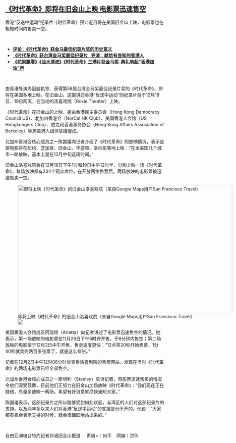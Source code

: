 <!--1638562923000-->
[《时代革命》即将在旧金山上映  电影票迅速售空](https://www.rfa.org/mandarin/yataibaodao/gangtai/sc2-12032021115748.html)
------

<p></p><p>香港“反送中运动”纪录片《时代革命》预计近日将在美国旧金山上映，电影票也在极短时间内售卖一空。 </p><p><br/></p><ul><li><a href="https://www.rfa.org/mandarin/pinglun/shenxuhui/sxh-12022021105611.html"><strong>评论：《时代革命》获金马最佳纪录片奖的历史意义</strong></a></li><li><strong><a href="https://www.rfa.org/mandarin/Xinwen/3-11272021094141.html">《时代革命》获台湾金马奖最佳纪录片   导演：献给有良知的香港人</a></strong></li><li><strong><a href="https://www.rfa.org/mandarin/yataibaodao/gangtai/hcm1129a-11292021050722.html">《花果飘零》《浊水漂流》《时代革命》三港片获金马奖  典礼响起"香港加油"声</a></strong></li></ul><p><br/></p><p>由香港导演周冠威执导、获得第58<span>届台湾金马奖最佳纪录片奖的《时代革命》，即将在美国多地上映。在旧金山，这部讲述香港“反送中运动“的纪录片将于</span>12<span>月</span>18<span>日、</span>19<span>日两天，在当地的洛喜戏院（</span>Roxie Theater<span>）上映。</span></p><p>《时代革命》在旧金山的上映，是由香港民主委员会（Hong Kong Democracy Council US<span>）、北加州香港会（</span>NorCal HK Club<span>）、美国香港人会馆（</span>US Hongkongers Club<span>）、伯克利香港事务协会（</span>Hong Kong Affairs Association of Berkeley<span>）等旅美港人团体联络促成。</span></p><p>北加州香港会核心成员之一陈国禧向记者介绍了《时代革命》的放映情况，表示这部电影将在纽约、芝加哥、旧金山、华盛顿、洛杉矶等地上映：“在全美国几个城市一路放映，基本上是在12<span>月中旬这段时间。”</span></p><p>旧金山洛喜戏院会在12<span>月</span>18<span>日下午</span>1<span>时和</span>19<span>日中午</span>12<span>时半，分别上映一场《时代革命》，每场放映都有</span>234<span>个观众席位。在开放网络售票后，两场放映的电影票被迅速售卖一空。</span></p><p><span><figure class="image-richtext image-inline captioned" style="width:680px;"><img alt="即将上映《时代革命》的旧金山洛喜戏院（来自Google Maps用户San Francisco Travel）" height="406" src="https://www.rfa.org/mandarin/yataibaodao/gangtai/sc2-12032021115748.html/m1203-sc2.jpg/@@images/7db74a7a-d1f8-4228-b3f2-46da2f5790f4.jpeg" title="M1203-SC2.jpg" width="680"/><figcaption class="image-caption">即将上映《时代革命》的旧金山洛喜戏院（来自Google Maps用户San Francisco Travel）</figcaption><small></small><div id="zoomattribute"><a data-caption="即将上映《时代革命》的旧金山洛喜戏院（来自Google Maps用户San Francisco Travel）" data-fancybox="" href="https://www.rfa.org/mandarin/yataibaodao/gangtai/sc2-12032021115748.html/m1203-sc2.jpg" id="single_image" title="即将上映《时代革命》的旧金山洛喜戏院（来自Google Maps用户San Francisco Travel）"><img src="/++plone++rfa-resources/img/icon-zoom.png"/></a></div></figure></span></p><p>美国香港人会馆成员阿瑞塔（Arietta<span>）向记者讲述了电影票迅速售空的情况。她表示，第一场放映的电影票在</span>11<span>月</span>29<span>日下午</span>6<span>时许开售，于</span>8<span>分钟内售空；第二场放映的电影票于</span>12<span>月</span>2<span>日中午开售，售卖速度更快：“</span>12<span>点零</span>20<span>秒开始卖票，</span>1<span>分</span>40<span>秒就卖完两百多张票了，就是这么夸张。”</span></p><p>记者在12<span>月</span>2<span>日中午</span>12<span>时</span>08<span>分时曾查看洛喜剧院的售票网站，发现在当时《时代革命》的两场电影票已经全部售空。</span></p><p>北加州香港会核心成员之一斯坦利（Stanley<span>）告诉记者，电影票迅速售卖的情况令他们深受鼓舞，目前他们正努力在旧金山加场放映《时代革命》：“我们现在正在联络，尽量多放映一两场。希望有好消息就尽快通知大家。”</span></p><p>陈国禧表示，这部纪录片之所以能够受到如此欢迎，与湾区的人们对这部纪录片的支持，以及两年多以来人们对香港“反送中运动”的支援是分不开的。他说：“大家都有机会表示支持的时候，就会很踊跃地站出来的。”</p><p><br/></p><p>自由亚洲电台特约记者孙诚旧金山报道     责编&gt;：何平    网编：洪伟<br/></p>
